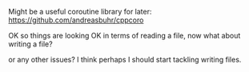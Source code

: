 Might be a useful coroutine library for later: https://github.com/andreasbuhr/cppcoro

OK so things are looking OK in terms of reading a file, now what about writing a file?

or any other issues? I think perhaps I should start tackling writing files.